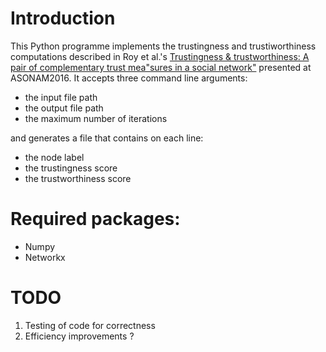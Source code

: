 # Introduction
This Python programme implements the trustingness and trustiworthiness computations described in 
Roy et al.'s [Trustingness & trustworthiness: A pair of complementary trust mea"sures in a social network"](http://ieeexplore.ieee.org/document/7752289/)
presented at ASONAM2016. It accepts three command line arguments:

* the input file path
* the output file path
* the maximum number of iterations

and generates a file that contains on each line:

* the node label
* the trustingness score
* the trustworthiness score

# Required packages:

* Numpy
* Networkx

# TODO
1) Testing of code for correctness
2) Efficiency improvements ?